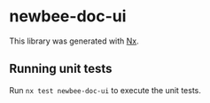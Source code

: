 # newbee-doc-ui

This library was generated with [Nx](https://nx.dev).

## Running unit tests

Run `nx test newbee-doc-ui` to execute the unit tests.
